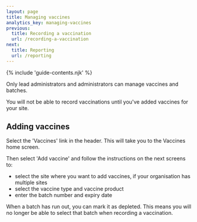 ```yaml
---
layout: page
title: Managing vaccines
analytics_key: managing-vaccines
previous:
  title: Recording a vaccination
  url: /recording-a-vaccination
next:
  title: Reporting
  url: /reporting
---
```


{% include 'guide-contents.njk' %}

Only lead administrators and administrators can manage vaccines and batches.

You will not be able to record vaccinations until you've added vaccines for your site. 

## Adding vaccines

Select the 'Vaccines' link in the header. This will take you to the Vaccines home screen. 

Then select 'Add vaccine' and follow the instructions on the next screens to:

- select the site where you want to add vaccines, if your organisation has multiple sites
- select the vaccine type and vaccine product
- enter the batch number and expiry date

When a batch has run out, you can mark it as depleted. This means you will no longer be able to select that batch when recording a vaccination.
